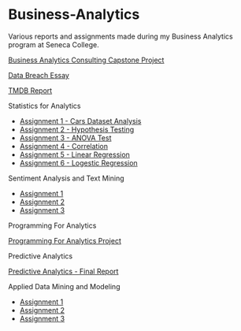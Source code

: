 # Business-Analytics
Various reports and assignments made during my Business Analytics program at Seneca College. 

[Business Analytics Consulting Capstone Project](https://github.com/Tareqhaboukh/Business-Analytics/blob/main/Business%20Analytics%20Consulting%20Capstone%20Project.pdf)

[Data Breach Essay](https://github.com/Tareqhaboukh/Business-Analytics/blob/main/Tareq%20Haboukh%20-%20Data%20Breach%20Essay.pdf)

[TMDB Report](https://github.com/Tareqhaboukh/Business-Analytics/blob/main/TMDB%20Report/TMDb%20Report.pdf)

Statistics for Analytics
- [Assignment 1 - Cars Dataset Analysis](https://github.com/Tareqhaboukh/Business-Analytics/blob/a36fded7071da25fcdb0d2dae729375a878a0d7d/Statistics%20For%20Analytics/Assignment%201%20-%20Cars%20Dataset%20Analysis.pdf)
- [Assignment 2 - Hypothesis Testing](https://github.com/Tareqhaboukh/Business-Analytics/blob/063017517584ef0f15fd1eb864b2008a314d51df/Statistics%20For%20Analytics/Assignment%202-%20Hypothesis%20Testing.pdf)
- [Assignment 3 - ANOVA Test](https://github.com/Tareqhaboukh/Business-Analytics/blob/063017517584ef0f15fd1eb864b2008a314d51df/Statistics%20For%20Analytics/Assignment%203%20-%20ANOVA%20Test.pdf)
- [Assignment 4 - Correlation](https://github.com/Tareqhaboukh/Business-Analytics/blob/063017517584ef0f15fd1eb864b2008a314d51df/Statistics%20For%20Analytics/Assignment%204%20-%20Correlation.pdf)
- [Assignment 5 - Linear Regression](https://github.com/Tareqhaboukh/Business-Analytics/blob/main/Statistics%20For%20Analytics/Assignment%205%20-%20Linear%20Regression.pdf)
- [Assignment 6 - Logestic Regression](https://github.com/Tareqhaboukh/Business-Analytics/blob/063017517584ef0f15fd1eb864b2008a314d51df/Statistics%20For%20Analytics/Assignment%206%20-%20Logestic%20Regression.pdf)

Sentiment Analysis and Text Mining
- [Assignment 1](https://github.com/Tareqhaboukh/Business-Analytics/blob/main/Sentiment%20Analysis%20and%20Text%20Mining/Assignment%201.pdf)
- [Assignment 2](https://github.com/Tareqhaboukh/Business-Analytics/blob/main/Sentiment%20Analysis%20and%20Text%20Mining/Assignment%202.pdf)
- [Assignment 3](https://github.com/Tareqhaboukh/Business-Analytics/blob/main/Sentiment%20Analysis%20and%20Text%20Mining/Assignment%203.pdf)

Programming For Analytics

[Programming For Analytics Project](https://github.com/Tareqhaboukh/Business-Analytics/blob/main/Programming%20For%20Analytics/Programming%20For%20Analytics%20Project.pdf)

Predictive Analytics

[Predictive Analytics - Final Report](https://github.com/Tareqhaboukh/Business-Analytics/blob/main/Predictive%20Analytics/Predictive%20Analytics%20-%20Final%20Report.pdf)

Applied Data Mining and Modeling
- [Assignment 1](https://github.com/Tareqhaboukh/Business-Analytics/blob/main/Applied%20Data%20Mining%20and%20Modeling/Assignment%201.pdf)
- [Assignment 2](https://github.com/Tareqhaboukh/Business-Analytics/blob/main/Applied%20Data%20Mining%20and%20Modeling/Assignment%202.pdf)
- [Assignment 3](https://github.com/Tareqhaboukh/Business-Analytics/blob/main/Applied%20Data%20Mining%20and%20Modeling/Assignment%203.pdf)
